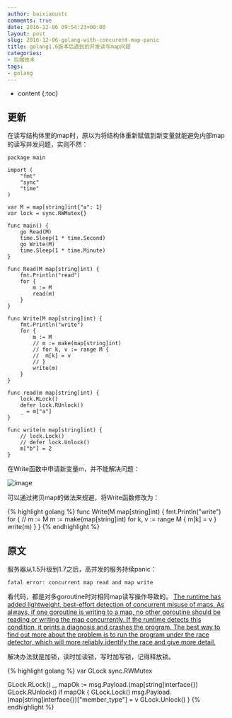 ```yaml
---
author: baixiaoustc
comments: true
date: 2016-12-06 09:54:23+00:00
layout: post
slug: 2016-12-06-golang-with-concurent-map-panic
title: golang1.6版本后遇到的并发读写map问题
categories:
- 后端技术
tags:
- golang
---
```


* content 
{:toc}


## 更新

在读写结构体里的map时，原以为将结构体重新赋值到新变量就能避免内部map的读写并发问题，实则不然：

	package main
	
	import (
		"fmt"
		"sync"
		"time"
	)
	
	var M = map[string]int{"a": 1}
	var lock = sync.RWMutex{}
	
	func main() {
		go Read(M)
		time.Sleep(1 * time.Second)
		go Write(M)
		time.Sleep(1 * time.Minute)
	}
	
	func Read(M map[string]int) {
		fmt.Println("read")
		for {
			m := M
			read(m)
		}
	}
	
	func Write(M map[string]int) {
		fmt.Println("write")
		for {
			m := M
			// m := make(map[string]int)
			// for k, v := range M {
			// 	m[k] = v
			// }
			write(m)
		}
	}
	
	func read(m map[string]int) {
		lock.RLock()
		defer lock.RUnlock()
		_ = m["a"]
	}
	
	func write(m map[string]int) {
		// lock.Lock()
		// defer lock.Unlock()
		m["b"] = 2
	}
	
在Write函数中申请新变量m，并不能解决问题：

![image](https://baixiao-1309470472.cos.ap-chengdu.myqcloud.com/image/Jietu20170411-085651.jpg)

可以通过拷贝map的做法来规避，将Write函数修改为：

{% highlight golang %}
func Write(M map[string]int) {
	fmt.Println("write")
	for {
		// m := M
		m := make(map[string]int)
		for k, v := range M {
			m[k] = v
		}
		write(m)
	}
}
{% endhighlight %}


## 原文



服务器从1.5升级到1.7之后，高并发的服务持续panic：
	
	fatal error: concurrent map read and map write
	
看代码，都是对多goroutine时对相同map读写操作导致的。
[The runtime has added lightweight, best-effort detection of concurrent misuse of maps. As always, if one goroutine is writing to a map, no other goroutine should be reading or writing the map concurrently. If the runtime detects this condition, it prints a diagnosis and crashes the program. The best way to find out more about the problem is to run the program under the race detector, which will more reliably identify the race and give more detail.](https://golang.org/doc/go1.6#runtime)

解决办法就是加锁，读时加读锁，写时加写锁，记得释放锁。

{% highlight golang %}
var GLock sync.RWMutex

GLock.RLock()
_, mapOk := msg.Payload.(map[string]interface{})
GLock.RUnlock()
if mapOk {
	GLock.Lock()
	msg.Payload.(map[string]interface{})["member_type"] = v
	GLock.Unlock()
}
{% endhighlight %}
